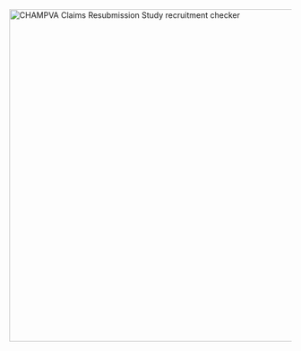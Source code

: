 <img width="850" height="594" alt="CHAMPVA Claims Resubmission Study recruitment checker" src="https://github.com/user-attachments/assets/92280d62-ebfc-4276-82ea-8e6e290e9cf5" />
